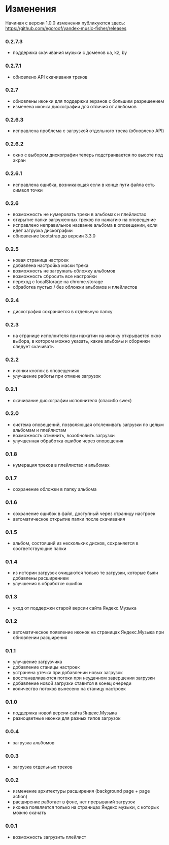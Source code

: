 # Изменения

Начиная с версии 1.0.0 изменения публикуются здесь: https://github.com/egoroof/yandex-music-fisher/releases

### 0.2.7.3
- поддержка скачивания музыки с доменов ua, kz, by

### 0.2.7.1
- обновлено API скачивания треков

### 0.2.7
- обновлены иконки для поддержки экранов с большим разрешением
- изменена иконка дискографии для отличия от альбомов

### 0.2.6.3
- исправлена проблема с загрузкой отдельного трека (обновлено API)

### 0.2.6.2
- окно с выбором дискографии теперь подстраивается по высоте под экран

### 0.2.6.1
- исправлена ошибка, возникающая если в конце пути файла есть символ точки

### 0.2.6
- возможность не нумеровать треки в альбомах и плейлистах
- открытие папки загруженных треков по нажатию на оповещение
- исправлено неправильное название альбома в оповещении, если идёт загрузка дискографии
- обновление bootstrap до версии 3.3.0

### 0.2.5
- новая страница настроек
- добавлена настройка маски трека
- возможность не загружать обложку альбомов
- возможность сбросить все настройки
- переход с localStorage на chrome.storage
- обработка пустых / без обложки альбомов и плейлистов

### 0.2.4
- дискография сохраняется в отдельную папку

### 0.2.3
- на странице исполнителя при нажатии на иконку открывается окно выбора,
 в котором можно указать, какие альбомы и сборники следует скачивать

### 0.2.2
- иконки кнопок в оповещениях
- улучшение работы при отмене загрузок

### 0.2.1
- скачивание дискографии исполнителя (спасибо swex)

### 0.2.0
- система оповещений, позволяющая отслеживать загрузки по целым альбомам и плейлистам
- возможность отменить, возобновить загрузки
- улучшенная обработка ошибок через оповещения

### 0.1.8
- нумерация треков в плейлистах и альбомах

### 0.1.7
- сохранение обложки в папку альбома

### 0.1.6
- сохранение ошибок в файл, доступный через страницу настроек
- автоматическое открытие папки после скачивания

### 0.1.5
- альбом, состоящий из нескольких дисков, сохраняется в соответствующие папки

### 0.1.4
- из истории загрузок очищаются только те загрузки, которые были добавлены расширением
- улучшения в обработке ошибок

### 0.1.3
- уход от поддержки старой версии сайта Яндекс.Музыка

### 0.1.2
- автоматическое появление иконок на страницах Яндекс.Музыка при обновлении расширения

### 0.1.1
- улучшение загрузчика
- добавление станицы настроек
- устранена утечка при добавлении новых загрузок
- восстанавливаются потоки при неудачном завершении загрузки
- добавление новой загрузки ставится в конец очереди
- количество потоков вынесено на станицу настроек

### 0.1.0
- поддержка новой версии сайта Яндекс.Музыка
- разноцветные иконки для разных типов загрузок

### 0.0.4
- загрузка альбомов

### 0.0.3
- загрузка отдельных треков

### 0.0.2
- изменение архитектуры расширения (background page + page action)
- расширение работает в фоне, нет прерываний загрузок
- иконка появляется только на страницах Яндекс музыки, с которых можно скачать

### 0.0.1
- возможность загрузить плейлист
